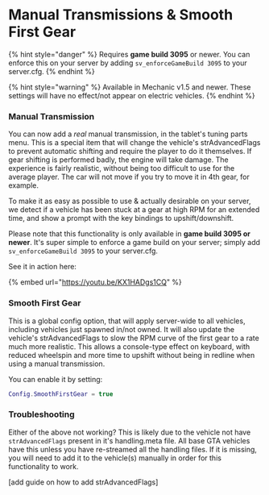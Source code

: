 # Manual Transmissions & Smooth First Gear

{% hint style="danger" %}
Requires **game build 3095** or newer. You can enforce this on your server by adding `sv_enforceGameBuild 3095` to your server.cfg.
{% endhint %}

{% hint style="warning" %}
Available in Mechanic v1.5 and newer. These settings will have no effect/not appear on electric vehicles.
{% endhint %}

### Manual Transmission

You can now add a _real_ manual transmission, in the tablet's tuning parts menu. This is a special item that will change the vehicle's strAdvancedFlags to prevent automatic shifting and require the player to do it themselves. If gear shifting is performed badly, the engine will take damage. The experience is fairly realistic, without being too difficult to use for the average player. The car will not move if you try to move it in 4th gear, for example.

To make it as easy as possible to use & actually desirable on your server, we detect if a vehicle has been stuck at a gear at high RPM for an extended time, and show a prompt with the key bindings to upshift/downshift.

Please note that this functionality is only available in **game build 3095 or newer**. It's super simple to enforce a game build on your server; simply add `sv_enforceGameBuild 3095` to your server.cfg.

See it in action here:

{% embed url="https://youtu.be/KX1HADgs1CQ" %}

### Smooth First Gear

This is a global config option, that will apply server-wide to all vehicles, including vehicles just spawned in/not owned. It will also update the vehicle's strAdvancedFlags to slow the RPM curve of the first gear to a rate much more realistic. This allows a console-type effect on keyboard, with reduced wheelspin and more time to upshift without being in redline when using a manual transmission.

You can enable it by setting:

```lua
Config.SmoothFirstGear = true
```

### Troubleshooting

Either of the above not working? This is likely due to the vehicle not have `strAdvancedFlags` present in it's handling.meta file. All base GTA vehicles have this unless you have re-streamed all the handling files. If it is missing, you will need to add it to the vehicle(s) manually in order for this functionality to work.

\[add guide on how to add strAdvancedFlags]

